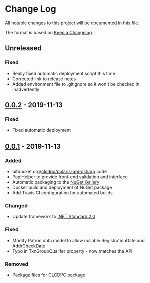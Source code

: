 # Change Log
All notable changes to this project will be documented in this file.

The format is based on [Keep a Changelog](http://keepachangelog.com/).

## Unreleased
### Fixed
- Really fixed automatic deployment script this time
- Corrected link to release notes
- Added environment file to .gitignore so it won't be checked in inadvertently

## [0.0.2] - 2019-11-13
### Fixed
- Fixed automatic deployment

## [0.0.1] - 2019-11-13
### Added
- bitbucket.org/[clcdpc/polaris-api-csharp](https://bitbucket.org/clcdpc/polaris-api-csharp/src/master/) code
- PapiHelper to provide front-end validation and interface
- Automatic packaging to the [NuGet Gallery](https://www.nuget.org/packages/PolarisILSKit/)
- Docker build and deployment of NuGet package
- Add Travis CI configuration for automated builds

### Changed
- Update framework to [.NET Standard 2.0](https://github.com/dotnet/standard/blob/master/docs/versions/netstandard2.0.md)

### Fixed
- Modify Patron data model to allow nullable RegistrationDate and AddrCheckDate
- Typo in TxnGroupQualifer property - now matches the API

### Removed
- Package files for [CLCDPC package](https://www.nuget.org/packages/PolarisApiLibrary/) 

[0.0.2]: https://github.com/mcld/PolarisILSKit/releases/v0.0.2
[0.0.1]: https://github.com/mcld/PolarisILSKit/releases/v0.0.1
